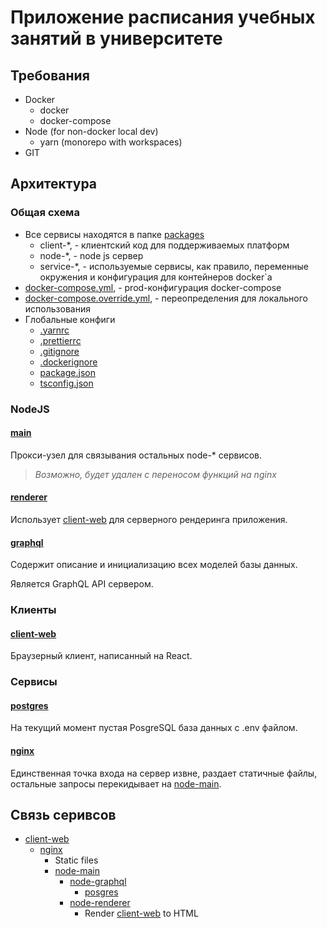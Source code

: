 # Приложение расписания учебных занятий в университете

## Требования

- Docker
  - docker
  - docker-compose
- Node (for non-docker local dev)
  - yarn (monorepo with workspaces)
- GIT

## Архитектура

### Общая схема

- Все сервисы находятся в папке [packages](packages)
  - client-\*, - клиентский код для поддерживаемых платформ
  - node-\*, - node js сервер
  - service-\*, - используемые сервисы, как правило, переменные окружения и конфигурация для контейнеров docker`а
- [docker-compose.yml](docker-compose.yml), - prod-конфигурация docker-compose
- [docker-compose.override.yml](docker-compose.override.yml), - переопределения для локального использования
- Глобальные конфиги
  - [.yarnrc](.yarnrc)
  - [.prettierrc](.prettierrc)
  - [.gitignore](.gitignore)
  - [.dockerignore](.dockerignore)
  - [package.json](package.json)
  - [tsconfig.json](tsconfig.json)

### NodeJS

#### [main](packages/node-main)

Прокси-узел для связывания остальных node-\* сервисов.

> _Возможно, будет удален с переносом функций на nginx_

#### [renderer](packages/node-renderer)

Использует [client-web](packages/client-web) для серверного рендеринга приложения.

#### [graphql](packages/node-graphql)

Содержит описание и инициализацию всех моделей базы данных.

Является GraphQL API сервером.

### Клиенты

#### [client-web](packages/client-web)

Браузерный клиент, написанный на React.

### Сервисы

#### [postgres](packages/postgres)

На текущий момент пустая PosgreSQL база данных с .env файлом.

#### [nginx](packages/service-nginx)

Единственная точка входа на сервер извне, раздает статичные файлы, остальные запросы перекидывает на [node-main](packages/node-main).

## Связь серивсов

- [client-web](packages/client-web)
  - [nginx](packages/service-nginx)
    - Static files
    - [node-main](packages/node-main)
      - [node-graphql](packages/node-graphql)
        - [posgres](packages/posgres)
      - [node-renderer](packages/node-renderer)
        - Render [client-web](packages/client-web) to HTML
